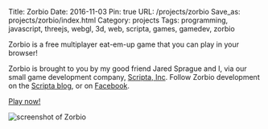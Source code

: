 Title: Zorbio
Date: 2016-11-03
Pin: true
URL: /projects/zorbio
Save_as: projects/zorbio/index.html
Category: projects
Tags: programming, javascript, threejs, webgl, 3d, web, scripta, games, gamedev, zorbio

Zorbio is a free multiplayer eat-em-up game that you can play in your browser!

Zorbio is brought to you by my good friend Jared Sprague and I, via our small game development company, [Scripta, Inc][scripta]. Follow Zorbio development on the [Scripta blog][scripta], or on [Facebook][fb].

<p class="text-center"><a class="btn btn-default btn-lg" href="http://zor.bio">Play now!</a></p>

<img src="{filename}/static/images/projects/icon_zorbio.jpg" alt="screenshot of Zorbio" />

[fb]: https://www.facebook.com/zorbio/
[scripta]: http://scripta.co/
[mwcz]: https://twitter.com/mwcz/
[jared]: https://twitter.com/caramelcode/
